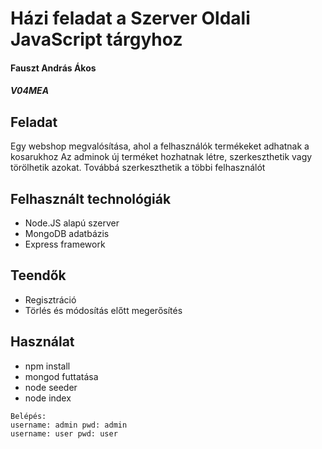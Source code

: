 ﻿# Házi feladat a Szerver Oldali JavaScript tárgyhoz

#### Fauszt András Ákos 
##### V04MEA


## Feladat
Egy webshop megvalósítása, ahol a felhasználók termékeket adhatnak a kosarukhoz
Az adminok új terméket hozhatnak létre, szerkeszthetik vagy törölhetik azokat.
Továbbá szerkeszthetik a többi felhasználót

## Felhasznált technológiák
* Node.JS alapú szerver
* MongoDB adatbázis
* Express framework

## Teendők
* Regisztráció
* Törlés és módosítás előtt megerősítés

## Használat
* npm install
* mongod futtatása
* node seeder
* node index
~~~
Belépés:
username: admin pwd: admin
username: user pwd: user
~~~